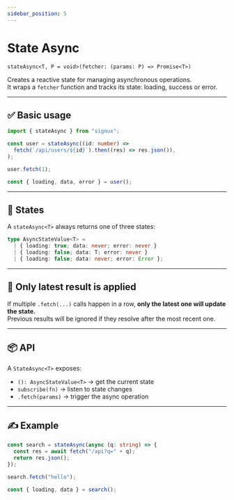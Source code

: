 ```yaml
---
sidebar_position: 5
---
```


# State Async

`stateAsync<T, P = void>(fetcher: (params: P) => Promise<T>)`

Creates a reactive state for managing asynchronous operations.  
It wraps a `fetcher` function and tracks its state: loading, success or error.

---

## ✅ Basic usage

```ts
import { stateAsync } from "signux";

const user = stateAsync((id: number) =>
  fetch(`/api/users/${id}`).then((res) => res.json()),
);

user.fetch(1);

const { loading, data, error } = user();
```

---

## 🔁 States

A `stateAsync<T>` always returns one of three states:

```ts
type AsyncStateValue<T> =
  | { loading: true; data: never; error: never }
  | { loading: false; data: T; error: never }
  | { loading: false; data: never; error: Error };
```

---

## 🔄 Only latest result is applied

If multiple `.fetch(...)` calls happen in a row, **only the latest one will update the state.**  
Previous results will be ignored if they resolve after the most recent one.

---

## 📦 API

A `StateAsync<T>` exposes:

- `(): AsyncStateValue<T>` → get the current state
- `subscribe(fn)` → listen to state changes
- `.fetch(params)` → trigger the async operation

---

## ✍️ Example

```ts
const search = stateAsync(async (q: string) => {
  const res = await fetch("/api?q=" + q);
  return res.json();
});

search.fetch("hello");

const { loading, data } = search();
```
